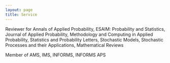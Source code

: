 ```yaml
---
layout: page
title: Service
---
```

Reviewer for Annals of Applied Probability, ESAIM: Probability and Statistics, Journal of Applied Probability, Methodology and Computing in Applied Probability, Statistics and Probability Letters, Stochastic Models, Stochastic Processes and their Applications, Mathematical Reviews

Member of AMS, IMS, INFORMS, INFORMS APS
